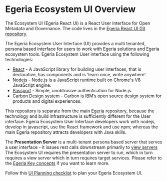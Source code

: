 <!-- SPDX-License-Identifier: CC-BY-4.0 -->
<!-- Copyright Contributors to the ODPi Egeria project. -->

# Egeria Ecosystem UI Overview

The Ecosystem UI (Egeria React UI) is a React User Interface for Open Metadata and Governance.
The code lives in the [Egeria React UI Git repository](https://github.com/odpi/egeria-react-ui).

The Egeria Ecosystem User Interface (UI) provides a multi tenanted, persona based interface for users to work with Egeria solutions and Egeria ecosystem tools.
Egeria Ecosystem User interface using the following technologies:

* [React](https://reactjs.org/) - A JavaScript library for building user interfaces, that is declarative, has components and is 'learn once, write anywhere'. 
* [Nodejs](https://nodejs.org/) - Node.js is a JavaScript runtime built on Chrome's V8 JavaScript engine.
* [Passport](https://www.passportjs.org/) - Simple, unobtrusive authentication for Node.js.
* [Carbon Design system](https://www.carbondesignsystem.com/) - Carbon is IBM’s open source design system for products and digital experiences.

This repository is separate from the main [Egeria](https://github.com/odpi/egeria) repository, because the technology and build infrastructure is sufficiently different for the User interface.
Egeria Ecosystem User Interface developers work with nodejs, develop in javascript, use the React framework and use npm; whereas the main Egeria repository attracts developers with Java skills.

The **Presentation Server** is a multi-tenant persona based server that serves a user interface - it issues rest calls downstream primarily to [view servers](../../concepts/view-server.md)
The Ecosystem UI requires the presentation server to run, which in turn requires a view server which
in turn requires target services. Please refer to the [Egeria Key concepts](../../introduction/key-concepts/) if you want to learn more.

Follow this [UI Planning checklist](./ecosystem-ui-planning-checklist) to plan your Egeria Ecosystem UI.





